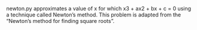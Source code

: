 newton.py approximates a value of x for which x3 + ax2 + bx + c = 0 using a technique called Newton’s method. This problem is adapted from the “Newton’s method for finding square roots”.  